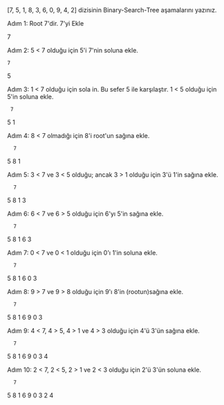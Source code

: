 [7, 5, 1, 8, 3, 6, 0, 9, 4, 2] dizisinin Binary-Search-Tree aşamalarını yazınız.

Adım 1: Root 7'dir. 7'yi Ekle

7

Adım 2: 5 < 7 olduğu için 5'i 7'nin soluna ekle.

    7
5

Adım 3: 1 < 7 olduğu için sola in. Bu sefer 5 ile karşılaştır. 1 < 5 olduğu için 5'in soluna ekle.

     7
   5
 1
 
Adım 4: 8 < 7 olmadığı için 8'i root'un sağına ekle.

      7
   5     8
 1
 
Adım 5: 3 < 7 ve 3 < 5 olduğu; ancak 3 > 1 olduğu için 3'ü 1'in sağına ekle.

      7
   5     8
 1
  3
  
Adım 6: 6 < 7 ve 6 > 5 olduğu için 6'yı 5'in sağına ekle.
 
      7
   5     8
 1  6
  3
  
Adım 7: 0 < 7 ve 0 < 1 olduğu için 0'ı 1'in soluna ekle.
 
      7
   5     8
 1  6
0 3

Adım 8: 9 > 7 ve 9 > 8 olduğu için 9'ı 8'in (rootun)sağına ekle.
 
      7
   5     8
 1  6      9
0 3

Adım 9: 4 < 7, 4 > 5, 4 > 1 ve 4 > 3  olduğu için 4'ü 3'ün sağına ekle.
 
      7
   5     8
 1  6      9
0 3
   4
   
Adım 10: 2 < 7, 2 < 5, 2 > 1 ve 2 < 3  olduğu için 2'ü 3'ün soluna ekle.
 
      7
   5     8
 1  6      9
0 3
 2 4
